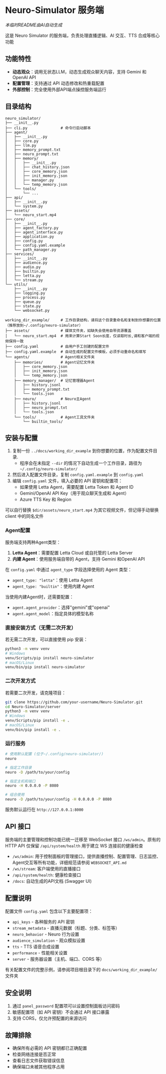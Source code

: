 # Neuro-Simulator 服务端

*本临时README由AI自动生成*

这是 Neuro Simulator 的服务端，负责处理直播逻辑、AI 交互、TTS 合成等核心功能

## 功能特性

- **动态观众**：调用无状态LLM，动态生成观众聊天内容，支持 Gemini 和 OpenAI API
- **配置管理**：支持通过 API 动态修改和热重载配置
- **外部控制**：完全使用外部API端点操控服务端运行

## 目录结构

``` main
neuro_simulator/
├── __init__.py
├── cli.py               # 命令行启动脚本
├── agent/
│   ├── __init__.py
│   ├── core.py
│   ├── llm.py
│   ├── memory_prompt.txt
│   ├── neuro_prompt.txt
│   ├── memory/
│   │   ├── __init__.py
│   │   ├── chat_history.json
│   │   ├── core_memory.json
│   │   ├── init_memory.json
│   │   ├── manager.py
│   │   └── temp_memory.json
│   └── tools/
│       └── ...
├── api/
│   ├── __init__.py
│   └── system.py
├── assets/
│   └── neuro_start.mp4
├── core/
│   ├── __init__.py
│   ├── agent_factory.py
│   ├── agent_interface.py
│   ├── application.py
│   ├── config.py
│   ├── config.yaml.example
│   └── path_manager.py
├── services/
│   ├── __init__.py
│   ├── audience.py
│   ├── audio.py
│   ├── builtin.py
│   ├── letta.py
│   └── stream.py
└── utils/
    ├── __init__.py
    ├── logging.py
    ├── process.py
    ├── queue.py
    ├── state.py
    └── websocket.py
```

``` workin'dir
working_dir_example/     # 工作目录结构，请将这个目录重命名和复制到你想要的位置（推荐放到~/.config/neuro-simulator）
├── assets/              # 媒体文件夹，如缺失会使用自带资源覆盖
│   └── neuro_start.mp4  # 用来计算Start Soon长度，仅读取时长,请和客户端的视频保持一致
├── config.yaml          # 由用户手工创建的配置文件
├── config.yaml.example  # 自动生成的配置文件模板，必须手动重命名和填写
└── agents/              # Agent相关文件夹
    ├── memories/        # Agent记忆文件夹
    │   ├── core_memory.json
    │   ├── init_memory.json
    │   └── temp_memory.json
    ├── memory_manager/  # 记忆管理器Agent
    │   ├── history.jsonl
    │   ├── memory_prompt.txt
    │   └── tools.json
    ├── neuro/           # Neuro主Agent
    │   ├── history.jsonl
    │   ├── neuro_prompt.txt
    │   └── tools.json
    └── tools/           # Agent工具文件夹
        └── builtin_tools/
```

## 安装与配置

1. 复制一份 `../docs/working_dir_example` 到你想要的位置，作为配置文件目录.
   - 程序会在未指定 `--dir` 的情况下自动生成一个工作目录，路径为 `~/.config/neuro-simulator/`
2. 然后进入配置文件目录，复制 `config.yaml.example` 到 `config.yaml`
3. 编辑 `config.yaml` 文件，填入必要的 API 密钥和配置项：
   - 如果使用 Letta Agent，需要配置 Letta Token 和 Agent ID
   - Gemini/OpenAI API Key（用于观众聊天生成和 Agent）
   - Azure TTS Key 和 Region

可以自行替换 `$dir/assets/neuro_start.mp4` 为其它视频文件，但记得手动替换 client 中的同名文件

### Agent配置

服务端支持两种Agent类型：
1. **Letta Agent**：需要配置 Letta Cloud 或自托管的 Letta Server
2. **内建 Agent**：使用服务端自带的 Agent，支持 Gemini 和OpenAI API

在 `config.yaml` 中通过 `agent_type` 字段选择使用的 Agent 类型：
- `agent_type: "letta"`：使用 Letta Agent
- `agent_type: "builtin"`：使用内建 Agent

当使用内建Agent时，还需要配置：
- `agent.agent_provider`：选择"gemini"或"openai"
- `agent.agent_model`：指定具体的模型名称

### 直接安装方式（无需二次开发）

若无需二次开发，可以直接使用 pip 安装：
```bash
python3 -m venv venv
# Windows
venv/Scripts/pip install neuro-simulator
# macOS/Linux
venv/bin/pip install neuro-simulator
```

### 二次开发方式

若需要二次开发，请克隆项目：
```bash
git clone https://github.com/your-username/Neuro-Simulator.git
cd Neuro-Simulator/server
python3 -m venv venv
# Windows
venv/Scripts/pip install -e .
# macOS/Linux
venv/bin/pip install -e .
```

### 运行服务

```bash
# 使用默认配置 (位于~/.config/neuro-simulator/)
neuro

# 指定工作目录
neuro -D /path/to/your/config

# 指定主机和端口
neuro -H 0.0.0.0 -P 8080

# 组合使用
neuro -D /path/to/your/config -H 0.0.0.0 -P 8080
```

服务默认运行在 `http://127.0.0.1:8000`

## API 接口

服务端的主要管理和控制功能已统一迁移至 WebSocket 接口 `/ws/admin`。原有的 HTTP API 仅保留 `/api/system/health` 用于建立 WS 连接前的健康检查

- `/ws/admin`: 用于控制面板的管理接口，提供直播控制、配置管理、日志监控、Agent交互等所有功能，详细规范请参阅 `WEBSOCKET_API.md`
- `/ws/stream`: 客户端使用的直播接口
- `/api/system/health`: 健康检查接口
- `/docs`: 自动生成的API文档 (Swagger UI)

## 配置说明

配置文件 `config.yaml` 包含以下主要配置项：

- `api_keys` - 各种服务的 API 密钥
- `stream_metadata` - 直播元数据（标题、分类、标签等）
- `neuro_behavior` - Neuro 行为设置
- `audience_simulation` - 观众模拟设置
- `tts` - TTS 语音合成设置
- `performance` - 性能相关设置
- `server` - 服务器设置（主机、端口、CORS 等）

有关配置文件的完整示例，请参阅项目根目录下的 `docs/working_dir_example/` 文件夹

## 安全说明

1. 通过 `panel_password` 配置项可以设置控制面板访问密码
2. 敏感配置项（如 API 密钥）不会通过 API 接口暴露
3. 支持 CORS，仅允许预配置的来源访问

## 故障排除

- 确保所有必需的 API 密钥都已正确配置
- 检查网络连接是否正常
- 查看日志文件获取错误信息
- 确保端口未被其他程序占用
